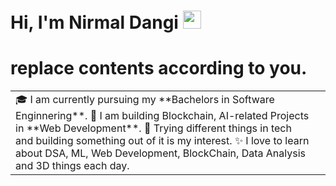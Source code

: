 # Hi, I'm Nirmal Dangi <img src="https://github.com/TheDudeThatCode/TheDudeThatCode/blob/master/Assets/Hi.gif" width="29px">

# replace contents according to you.
<table>
  <tr>
    <td valign="center">
      🎓 I am currently pursuing my **Bachelors in Software Enginnering**.
      🌱 I am building Blockchain, AI-related Projects in  **Web Development**.
      🎯 Trying different things in tech and building something out of it is my interest.
      ✨ I love to learn about DSA, ML, Web Development, BlockChain, Data Analysis and 3D things each day.
<td >

    
  </tr>
  </table>
